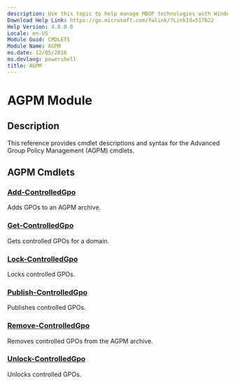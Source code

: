 ```yaml
---
description: Use this topic to help manage MDOP technologies with Windows PowerShell.
Download Help Link: https://go.microsoft.com/fwlink/?LinkId=517622
Help Version: 4.0.0.0
Locale: en-US
Module Guid: CMDLETS
Module Name: AGPM
ms.date: 12/05/2016
ms.devlang: powershell
title: AGPM
---
```


# AGPM Module
## Description
This reference provides cmdlet descriptions and syntax for the Advanced Group Policy Management (AGPM) cmdlets.

## AGPM Cmdlets
### [Add-ControlledGpo](add-controlledgpo.md)
Adds GPOs to an AGPM archive.

### [Get-ControlledGpo](get-controlledgpo.md)
Gets controlled GPOs for a domain.

### [Lock-ControlledGpo](lock-controlledgpo.md)
Locks controlled GPOs.

### [Publish-ControlledGpo](publish-controlledgpo.md)
Publishes controlled GPOs.

### [Remove-ControlledGpo](remove-controlledgpo.md)
Removes controlled GPOs from the AGPM archive.

### [Unlock-ControlledGpo](unlock-controlledgpo.md)
Unlocks controlled GPOs.


